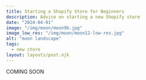 ```yaml
---
title: Starting a Shopify Store for Beginners
description: Advice on starting a new Shopify store
date: "2024-04-01"
image: "/img/moon/moon9b.jpg"
image_low_res: "/img/moon/moon12-low-res.jpg"
alt: "moon landscape"
tags:
  - new store
layout: layouts/post.njk
---
```


COMING SOON
